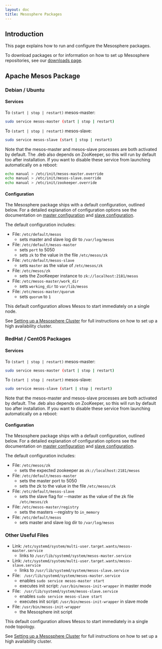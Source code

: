 ```yaml
---
layout: doc
title: Mesosphere Packages
---
```


## Introduction

This page explains how to run and configure the Mesosphere packages.

To download packages or for information on how to set up Mesosphere repositories, see our [downloads page](https://mesosphere.com/downloads/).

## Apache Mesos Package

### Debian / Ubuntu


#### Services

To `(start | stop | restart)` mesos-master:

```sh
sudo service mesos-master (start | stop | restart)
```


To `(start | stop | restart)` mesos-slave:

```sh
sudo service mesos-slave (start | stop | restart)
```

Note that the mesos-master and mesos-slave processes are both activated by default. The .deb also depends on ZooKeeper, so this will run by default too after installation. If you want to disable these service from launching automatically on a reboot:

```sh
echo manual > /etc/init/mesos-master.override
echo manual > /etc/init/mesos-slave.override
echo manual > /etc/init/zookeeper.override
```


#### Configuration

The Mesosphere package ships with a default configuration, outlined below. For a detailed explanation of configuration options see the documentation on [master configuration](/reference/mesos-master/) and [slave configuration](/reference/mesos-slave/).

The default configuration includes:

* File: `/etc/default/mesos`
  - sets master and slave log dir to `/var/log/mesos`
* File: `/etc/default/mesos-master`
  - sets `port` to 5050
  - sets `zk` to the value in the file `/etc/mesos/zk`
* File: `/etc/default/mesos-slave`
  - sets `master` as the value of `/etc/mesos/zk`
* File: `/etc/mesos/zk`
  - sets the ZooKeeper instance to `zk://localhost:2181/mesos`
* File: `/etc/mesos-master/work_dir`
  - sets `working_dir` to `var/lib/mesos`
* File: `/etc/mesos-master/quorum`
  - sets `quorum` to `1`

This default configuration allows Mesos to start immediately on a single node.

See [Setting up a Mesosphere Cluster](/getting-started/datacenter/install) for full instructions on how to set up a high availability cluster.



### RedHat / CentOS Packages


#### Services

To `(start | stop | restart)` mesos-master:

```sh
sudo service mesos-master (start | stop | restart)
```


To `(start | stop | restart)` mesos-slave:

```sh
sudo service mesos-slave (start | stop | restart)
```

Note that the mesos-master and mesos-slave processes are both activated by default. The .deb also depends on ZooKeeper, so this will run by default too after installation. If you want to disable these service from launching automatically on a reboot:



#### Configuration

The Mesosphere package ships with a default configuration, outlined below. For a detailed explanation of configuration options see the documentation on [master configuration](/reference/mesos-master/) and [slave configuration](/reference/mesos-slave/).

The default configuration includes:

* File: `/etc/mesos/zk`
  - sets the expected zookeeper as `zk://localhost:2181/mesos`
* File: `/etc/default/mesos-master`
  - sets the master port to 5050
  - sets the zk to the value in the file `/etc/mesos/zk`
* File: `/etc/default/mesos-slave`
  - sets the slave flag for --master as the value of the zk file `/etc/mesos/zk`
* File: `/etc/mesos-master/registry`
  - sets the masters --registry to `in_memory`
* File: `/etc/default/mesos`
  - sets master and slave log dir to `/var/log/mesos`



### Other Useful Files

* Link: `/etc/systemd/system/multi-user.target.wants/mesos-master.service`
  - links to `/usr/lib/systemd/system/mesos-master.service`
* Link: `/etc/systemd/system/multi-user.target.wants/mesos-slave.service`
  - links to `/usr/lib/systemd/system/mesos-slave.service`
* File: ` /usr/lib/systemd/system/mesos-master.service`
  - enables `sudo service mesos-master start`
  - executes init script: `/usr/bin/mesos-init-wrapper` in master mode
* File: ` /usr/lib/systemd/system/mesos-slave.service`
  - enables `sudo service mesos-slave start`
  - executes init script: `/usr/bin/mesos-init-wrapper` in slave mode
* File: `/usr/bin/mesos-init-wrapper`
  - the Mesosphere init script

This default configuration allows Mesos to start immediately in a single node topology.

See [Setting up a Mesosphere Cluster](/getting-started/datacenter/install) for full instructions on how to set up a high availability cluster.
